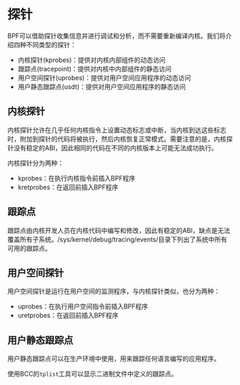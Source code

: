 # 探针

BPF可以借助探针收集信息并进行调试和分析，而不需要重新编译内核。我们将介绍四种不同类型的探针：

- 内核探针(kprobes)：提供对内核内部组件的动态访问
- 跟踪点(tracepoint)：提供对内核中内部组件的静态访问
- 用户空间探针(uprobes)：提供对用户空间应用程序的动态访问
- 用户静态跟踪点(usdt)：提供对用户空间应用程序的静态访问

## 内核探针

内核探针允许在几乎任何内核指令上设置动态标志或中断，当内核到达这些标志时，附加到探针的代码将被执行，然后内核恢复正常模式。需要注意的是，内核探针没有稳定的ABI，因此相同的代码在不同的内核版本上可能无法成功执行。

内核探针分为两种：

- kprobes：在执行内核指令前插入BPF程序
- kretprobes：在返回前插入BPF程序

## 跟踪点

跟踪点由内核开发人员在内核代码中编写和修改，因此有稳定的ABI，缺点是无法覆盖所有子系统。/sys/kernel/debug/tracing/events/目录下列出了系统中所有可用的跟踪点。

## 用户空间探针

用户空间探针是运行在用户空间的监测程序，与内核探针类似，也分为两种：

- uprobes：在执行用户空间指令前插入BPF程序
- uretprobes：在返回前插入BPF程序

## 用户静态跟踪点

用户静态跟踪点可以在生产环境中使用，用来跟踪任何语言编写的应用程序。

使用BCC的`tplist`工具可以显示二进制文件中定义的跟踪点。